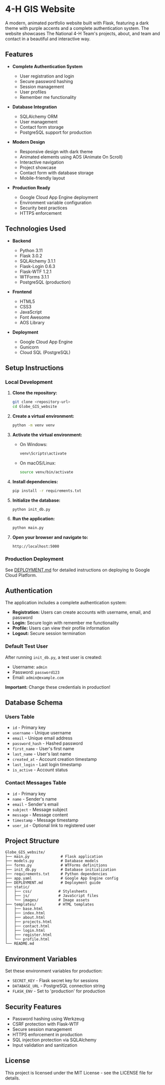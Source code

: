 # 4-H GIS Website

A modern, animated portfolio website built with Flask, featuring a dark theme with purple accents and a complete authentication system. The website showcases The National 4-H Team's projects, about, and team and contact in a beautiful and interactive way.

## Features

- **Complete Authentication System**
  - User registration and login
  - Secure password hashing
  - Session management
  - User profiles
  - Remember me functionality

- **Database Integration**
  - SQLAlchemy ORM
  - User management
  - Contact form storage
  - PostgreSQL support for production

- **Modern Design**
  - Responsive design with dark theme
  - Animated elements using AOS (Animate On Scroll)
  - Interactive navigation
  - Project showcase
  - Contact form with database storage
  - Mobile-friendly layout

- **Production Ready**
  - Google Cloud App Engine deployment
  - Environment variable configuration
  - Security best practices
  - HTTPS enforcement

## Technologies Used

- **Backend**
  - Python 3.11
  - Flask 3.0.2
  - SQLAlchemy 3.1.1
  - Flask-Login 0.6.3
  - Flask-WTF 1.2.1
  - WTForms 3.1.1
  - PostgreSQL (production)

- **Frontend**
  - HTML5
  - CSS3
  - JavaScript
  - Font Awesome
  - AOS Library

- **Deployment**
  - Google Cloud App Engine
  - Gunicorn
  - Cloud SQL (PostgreSQL)

## Setup Instructions

### Local Development

1. **Clone the repository:**
   ```bash
   git clone <repository-url>
   cd Globe_GIS_website
   ```

2. **Create a virtual environment:**
   ```bash
   python -m venv venv
   ```

3. **Activate the virtual environment:**
   - On Windows:
     ```bash
     venv\Scripts\activate
     ```
   - On macOS/Linux:
     ```bash
     source venv/bin/activate
     ```

4. **Install dependencies:**
   ```bash
   pip install -r requirements.txt
   ```

5. **Initialize the database:**
   ```bash
   python init_db.py
   ```

6. **Run the application:**
   ```bash
   python main.py
   ```

7. **Open your browser and navigate to:**
   ```
   http://localhost:5000
   ```

### Production Deployment

See [DEPLOYMENT.md](DEPLOYMENT.md) for detailed instructions on deploying to Google Cloud Platform.

## Authentication

The application includes a complete authentication system:

- **Registration:** Users can create accounts with username, email, and password
- **Login:** Secure login with remember me functionality
- **Profile:** Users can view their profile information
- **Logout:** Secure session termination

### Default Test User

After running `init_db.py`, a test user is created:
- Username: `admin`
- Password: `password123`
- Email: `admin@example.com`

**Important:** Change these credentials in production!

## Database Schema

### Users Table
- `id` - Primary key
- `username` - Unique username
- `email` - Unique email address
- `password_hash` - Hashed password
- `first_name` - User's first name
- `last_name` - User's last name
- `created_at` - Account creation timestamp
- `last_login` - Last login timestamp
- `is_active` - Account status

### Contact Messages Table
- `id` - Primary key
- `name` - Sender's name
- `email` - Sender's email
- `subject` - Message subject
- `message` - Message content
- `timestamp` - Message timestamp
- `user_id` - Optional link to registered user

## Project Structure

```
Globe_GIS_website/
├── main.py              # Flask application
├── models.py            # Database models
├── forms.py             # WTForms definitions
├── init_db.py           # Database initialization
├── requirements.txt     # Python dependencies
├── app.yaml             # Google App Engine config
├── DEPLOYMENT.md        # Deployment guide
├── static/
│   ├── css/            # Stylesheets
│   ├── js/             # JavaScript files
│   └── images/         # Image assets
├── templates/          # HTML templates
│   ├── base.html
│   ├── index.html
│   ├── about.html
│   ├── projects.html
│   ├── contact.html
│   ├── login.html
│   ├── register.html
│   └── profile.html
└── README.md
```

## Environment Variables

Set these environment variables for production:

- `SECRET_KEY` - Flask secret key for sessions
- `DATABASE_URL` - PostgreSQL connection string
- `FLASK_ENV` - Set to 'production' for production

## Security Features

- Password hashing using Werkzeug
- CSRF protection with Flask-WTF
- Secure session management
- HTTPS enforcement in production
- SQL injection protection via SQLAlchemy
- Input validation and sanitization



## License

This project is licensed under the MIT License - see the LICENSE file for details. 